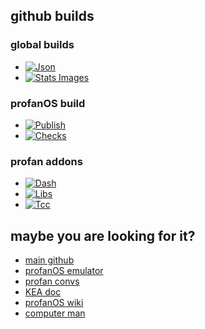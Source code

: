 ## github builds

### global builds

- [![Json](https://github.com/elydre/elydre.github.io/actions/workflows/build-json.yml/badge.svg)](https://github.com/elydre/elydre.github.io)
- [![Stats Images](https://github.com/elydre/stats/actions/workflows/main.yml/badge.svg)](https://github.com/elydre/stats)

### profanOS build

- [![Publish](https://github.com/elydre/profanOS/actions/workflows/publish.yml/badge.svg)](https://github.com/elydre/profanOS)
- [![Checks](https://github.com/elydre/profanOS/actions/workflows/checks.yml/badge.svg)](https://github.com/elydre/profanOS)

### profan addons

- [![Dash](https://github.com/elydre/dash-profan/actions/workflows/makefile.yml/badge.svg)](https://github.com/elydre/dash-profan)
- [![Libs](https://github.com/elydre/libatron/actions/workflows/makefile.yml/badge.svg)](https://github.com/elydre/libatron)
- [![Tcc](https://github.com/elydre/tinycc-profan/actions/workflows/makefile.yml/badge.svg)](https://github.com/elydre/tinycc-profan)

## maybe you are looking for it?
- [main github](https://github.com/elydre)
- [profanOS emulator](https://elydre.github.io/profan)
- [profan convs](https://elydre.github.io/md/profan-conv)
- [KEA doc](https://elydre.github.io/kea)
- [profanOS wiki](https://github.com/elydre/profanOS/wiki)
- [computer man](https://www.youtube.com/watch?v=jeg_TJvkSjg)
